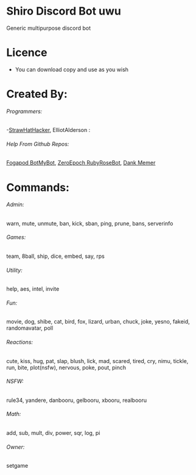# Shiro Discord Bot uwu
Generic multipurpose discord bot

# Licence
* You can download copy and use as you wish

# Created By:
###### Programmers:
-[StrawHatHacker](https://github.com/StrawHatHacker), ElliotAlderson :

###### Help From Github Repos:
[Fogapod BotMyBot](https://github.com/Fogapod/BotMyBot), 
[ZeroEpoch RubyRoseBot](https://github.com/ZeroEpoch1969/RubyRoseBot), 
[Dank Memer](https://github.com/Dank-Memer/Dank-Memer)

# Commands:
###### Admin:
warn, mute, unmute, ban, kick, sban, ping, prune, bans, serverinfo
###### Games:
team, 8ball, ship, dice, embed, say, rps
###### Utility:
help, aes, intel, invite
###### Fun:
movie, dog, shibe, cat, bird, fox, lizard, urban, chuck, joke, yesno, fakeid, randomavatar, poll
###### Reactions:
cute, kiss, hug, pat, slap, blush, lick, mad, scared, tired, cry, nimu, tickle, run, bite, plot(nsfw), nervous, poke, pout, pinch
###### NSFW:
rule34, yandere, danbooru, gelbooru, xbooru, realbooru
###### Math:
add, sub, mult, div, power, sqr, log, pi
###### Owner:
setgame
